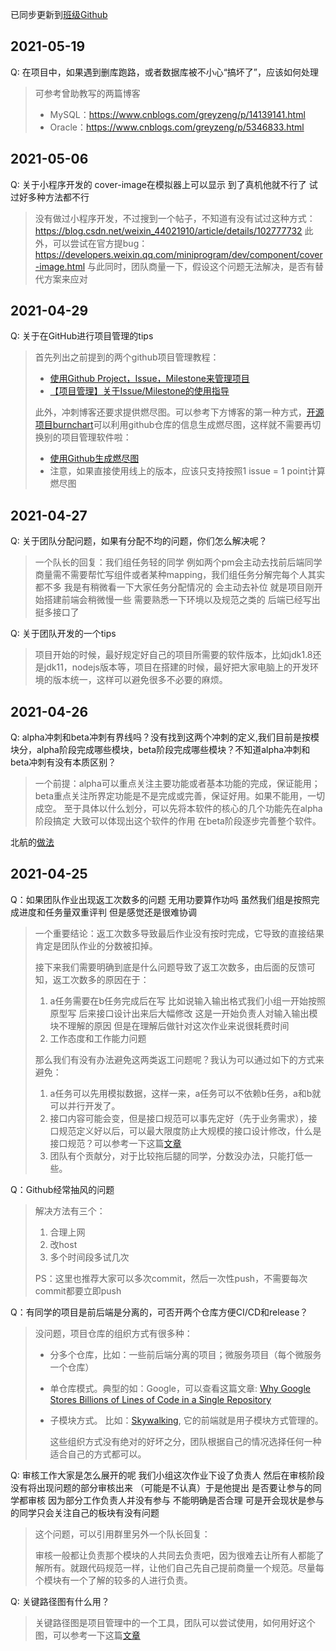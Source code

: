 已同步更新到[班级Github](https://github.com/FZUSESPR21W/Class_Resources/blob/master/%E5%90%84%E5%9B%A2%E9%98%9F%E9%97%AE%E9%A2%98%E6%94%B6%E9%9B%86.md)


## 2021-05-19

Q: 在项目中，如果遇到删库跑路，或者数据库被不小心“搞坏了”，应该如何处理

> 可参考曾助教写的两篇博客
> - MySQL：https://www.cnblogs.com/greyzeng/p/14139141.html
> - Oracle：https://www.cnblogs.com/greyzeng/p/5346833.html

## 2021-05-06

Q: 关于小程序开发的 cover-image在模拟器上可以显示 到了真机他就不行了 试过好多种方法都不行

> 没有做过小程序开发，不过搜到一个帖子，不知道有没有试过这种方式：https://blog.csdn.net/weixin_44021910/article/details/102777732
> 此外，可以尝试在官方提bug：https://developers.weixin.qq.com/miniprogram/dev/component/cover-image.html
> 与此同时，团队商量一下，假设这个问题无法解决，是否有替代方案来应对

## 2021-04-29

Q: 关于在GitHub进行项目管理的tips

> 首先列出之前提到的两个github项目管理教程：
> - [使用Github Project，Issue，Milestone来管理项目](https://github.com/FZUSESPR21/Class_Resources/discussions/11)
> - [【项目管理】关于Issue/Milestone的使用指导](https://www.cnblogs.com/HansBug/p/14711869.html)
>
> 此外，冲刺博客还要求提供燃尽图。可以参考下方博客的第一种方式，[开源项目burnchart](https://github.com/radekstepan/burnchart)可以利用github仓库的信息生成燃尽图，这样就不需要再切换别的项目管理软件啦：
> - [使用Github生成燃尽图](https://www.cnblogs.com/SivilTaram/p/4900457.html)
> - 注意，如果直接使用线上的版本，应该只支持按照1 issue = 1 point计算燃尽图



## 2021-04-27

Q: 关于团队分配问题，如果有分配不均的问题，你们怎么解决呢？

> 一个队长的回复：我们组任务轻的同学 例如两个pm会主动去找前后端同学商量需不需要帮忙写组件或者某种mapping，我们组任务分解完每个人其实都不多 我是有稍微看一下大家任务分配情况的 会主动去补位 就是项目刚开始搭建前端会稍微慢一些 需要熟悉一下环境以及规范之类的 后端已经写出挺多接口了

Q: 关于团队开发的一个tips

> 项目开始的时候，最好规定好自己的项目所需要的软件版本，比如jdk1.8还是jdk11，nodejs版本等，项目在搭建的时候，最好把大家电脑上的开发环境的版本统一，这样可以避免很多不必要的麻烦。

## 2021-04-26

Q: alpha冲刺和beta冲刺有界线吗？没有找到这两个冲刺的定义,我们目前是按模块分，alpha阶段完成哪些模块，beta阶段完成哪些模块？不知道alpha冲刺和beta冲刺有没有本质区别？

> 一个前提：alpha可以重点关注主要功能或者基本功能的完成，保证能用；beta重点关注所界定功能是不是完成或完善，保证好用。如果不能用，一切成空。
至于具体以什么划分，可以先将本软件的核心的几个功能先在alpha阶段搞定 大致可以体现出这个软件的作用  在beta阶段逐步完善整个软件。

北航的[做法](https://www.cnblogs.com/jiel/p/14705481.html)



## 2021-04-25

Q：如果团队作业出现返工次数多的问题 无用功要算作功吗 虽然我们组是按照完成进度和任务量双重评判 但是感觉还是很难协调

> 一个重要结论：返工次数多导致最后作业没有按时完成，它导致的直接结果肯定是团队作业的分数被扣掉。
>
> 接下来我们需要明确到底是什么问题导致了返工次数多，由后面的反馈可知，返工次数多的原因在于：
>
> 1. a任务需要在b任务完成后在写 比如说输入输出格式我们小组一开始按照原型写 后来接口设计出来后大幅修改 这是一开始负责人对输入输出模块不理解的原因 但是在理解后做针对这次作业来说很耗费时间 
> 2. 工作态度和工作能力问题
>
> 那么我们有没有办法避免这两类返工问题呢？我认为可以通过如下的方式来避免：
>
> 1. a任务可以先用模拟数据，这样一来，a任务可以不依赖b任务，a和b就可以并行开发了。
> 2. 接口内容可能会变，但是接口规范可以事先定好（先于业务需求），接口规范定义好以后，可以最大限度防止大规模的接口设计修改，什么是接口规范？可以参考一下这篇[文章](https://www.jianshu.com/p/fa75acba5b07)
> 3. 团队有个贡献分，对于比较拖后腿的同学，分数没办法，只能打低一些。

Q：Github经常抽风的问题

> 解决方法有三个：
>
> 1. 合理上网
> 2. 改host
> 3. 多个时间段多试几次
>
> PS：这里也推荐大家可以多次commit，然后一次性push，不需要每次commit都要立即push


Q：有同学的项目是前后端是分离的，可否开两个仓库方便CI/CD和release？

> 没问题，项目仓库的组织方式有很多种：
>
> - 分多个仓库，比如：一些前后端分离的项目；微服务项目（每个微服务一个仓库）
>
> - 单仓库模式。典型的如：Google，可以查看这篇文章: [Why Google Stores Billions of Lines of Code in a Single Repository](https://cacm.acm.org/magazines/2016/7/204032-why-google-stores-billions-of-lines-of-code-in-a-single-repository/fulltext)
>
> - 子模块方式。 比如：[Skywalking](https://github.com/apache/skywalking), 它的前端就是用子模块方式管理的。
>
>   这些组织方式没有绝对的好坏之分，团队根据自己的情况选择任何一种适合自己的方式都可以。


Q: 审核工作大家是怎么展开的呢 我们小组这次作业下设了负责人 然后在审核阶段没有将出现问题的部分审核出来 （可能是不认真）于是他提出 是否要让参与的同学都审核 因为部分工作负责人并没有参与 不能明确是否合理 可是开会现状是参与的同学只会关注自己的板块有没有问题

> 这个问题，可以引用群里另外一个队长回复：
>
> 审核一般都让负责那个模块的人共同去负责吧，因为很难去让所有人都能了解所有。就跟代码规范一样，让他们自己先自己提前商量一个规范。尽量每个模块有一个了解的较多的人进行负责。



Q: 关键路径图有什么用？

> 关键路径图是项目管理中的一个工具，团队可以尝试使用，如何用好这个图，可以参考一下这篇[文章](https://zhuanlan.zhihu.com/p/60518717)


